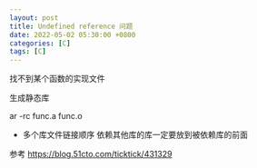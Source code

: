 ```yaml
---
layout: post
title: Undefined reference 问题
date: 2022-05-02 05:30:00 +0800
categories: [C]
tags: [C]
---
```

找不到某个函数的实现文件

生成静态库

ar -rc func.a func.o  
* 多个库文件链接顺序
依赖其他库的库一定要放到被依赖库的前面

参考
https://blog.51cto.com/ticktick/431329